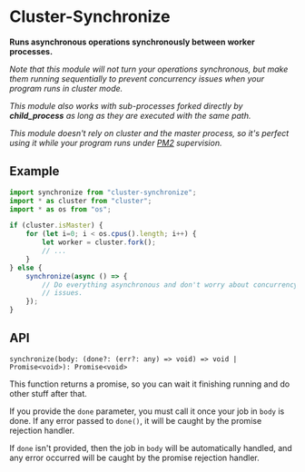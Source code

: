# Cluster-Synchronize

**Runs asynchronous operations synchronously between worker processes.**

*Note that this module will not turn your operations synchronous, but make them*
*running sequentially to prevent concurrency issues when your program runs in*
*cluster mode.*

*This module also works with sub-processes forked directly by **child_process***
*as long as they are executed with the same path.*

*This module doesn't rely on cluster and the master process, so it's perfect*
*using it while your program runs under [PM2](https://github.com) supervision.*

## Example

```javascript
import synchronize from "cluster-synchronize";
import * as cluster from "cluster";
import * as os from "os";

if (cluster.isMaster) {
    for (let i=0; i < os.cpus().length; i++) {
        let worker = cluster.fork();
        // ...
    }
} else {
    synchronize(async () => {
        // Do everything asynchronous and don't worry about concurrency control
        // issues.
    });
}
```

## API

`synchronize(body: (done?: (err?: any) => void) => void | Promise<void>): Promise<void>`

This function returns a promise, so you can wait it finishing running and do 
other stuff after that.

If you provide the `done` parameter, you must call it once your job in `body` is
done. If any error passed to `done()`, it will be caught by the promise 
rejection handler.

If `done` isn't provided, then the job in `body` will be automatically handled, 
and any error occurred will be caught by the promise rejection handler.